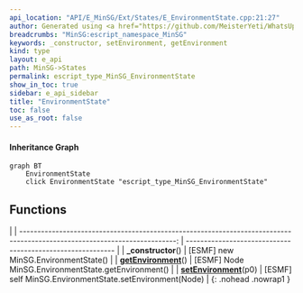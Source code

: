 ```yaml
---
api_location: "API/E_MinSG/Ext/States/E_EnvironmentState.cpp:21:27"
author: Generated using <a href="https://github.com/MeisterYeti/WhatsUpDoc">WhatsUpDoc</a>
breadcrumbs: "MinSG:escript_namespace_MinSG"
keywords: _constructor, setEnvironment, getEnvironment
kind: type
layout: e_api
path: MinSG->States
permalink: escript_type_MinSG_EnvironmentState
show_in_toc: true
sidebar: e_api_sidebar
title: "EnvironmentState"
toc: false
use_as_root: false
---
```


#### Inheritance Graph

```mermaid
graph BT
	EnvironmentState
	click EnvironmentState "escript_type_MinSG_EnvironmentState"
```

## Functions

|
| -------------------------------------------------------------------------------------------------------------------------: | ---------------------------------------------------------- | 
| **_constructor**()                                                                                                         | [ESMF] new MinSG.EnvironmentState()                        | 
| **[getEnvironment](classMinSG_1_1EnvironmentState#classMinSG_1_1EnvironmentState_1a2e6452355a07b22dc18fef60ac3f29e0)**()   | [ESMF] Node MinSG.EnvironmentState.getEnvironment()        | 
| **[setEnvironment](classMinSG_1_1EnvironmentState#classMinSG_1_1EnvironmentState_1ae022625f4a74f0e4517ffa5e533c53a1)**(p0) | [ESMF] self MinSG.EnvironmentState.setEnvironment(Node)    | 
{: .nohead .nowrap1 }

